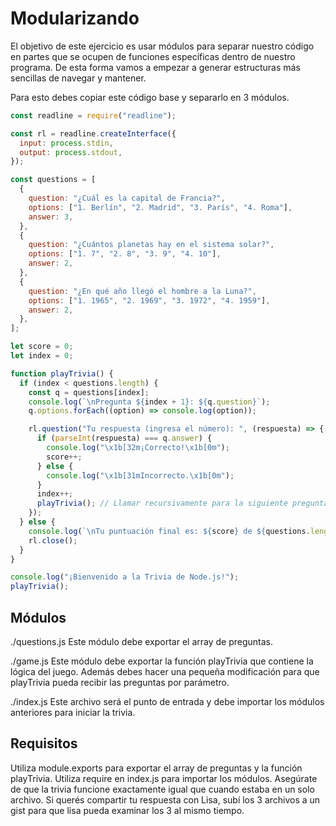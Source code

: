 # Modularizando

El objetivo de este ejercicio es usar módulos para separar nuestro código en partes que se ocupen de funciones específicas dentro de nuestro programa. De esta forma vamos a empezar a generar estructuras más sencillas de navegar y mantener.

Para esto debes copiar este código base y separarlo en 3 módulos.

```javascript
const readline = require("readline");

const rl = readline.createInterface({
  input: process.stdin,
  output: process.stdout,
});

const questions = [
  {
    question: "¿Cuál es la capital de Francia?",
    options: ["1. Berlín", "2. Madrid", "3. París", "4. Roma"],
    answer: 3,
  },
  {
    question: "¿Cuántos planetas hay en el sistema solar?",
    options: ["1. 7", "2. 8", "3. 9", "4. 10"],
    answer: 2,
  },
  {
    question: "¿En qué año llegó el hombre a la Luna?",
    options: ["1. 1965", "2. 1969", "3. 1972", "4. 1959"],
    answer: 2,
  },
];

let score = 0;
let index = 0;

function playTrivia() {
  if (index < questions.length) {
    const q = questions[index];
    console.log(`\nPregunta ${index + 1}: ${q.question}`);
    q.options.forEach((option) => console.log(option));

    rl.question("Tu respuesta (ingresa el número): ", (respuesta) => {
      if (parseInt(respuesta) === q.answer) {
        console.log("\x1b[32m¡Correcto!\x1b[0m");
        score++;
      } else {
        console.log("\x1b[31mIncorrecto.\x1b[0m");
      }
      index++;
      playTrivia(); // Llamar recursivamente para la siguiente pregunta
    });
  } else {
    console.log(`\nTu puntuación final es: ${score} de ${questions.length}`);
    rl.close();
  }
}

console.log("¡Bienvenido a la Trivia de Node.js!");
playTrivia();
```

## Módulos

./questions.js
Este módulo debe exportar el array de preguntas.

./game.js
Este módulo debe exportar la función playTrivia que contiene la lógica del juego. Además debes hacer una pequeña modificación para que playTrivia pueda recibir las preguntas por parámetro.

./index.js
Este archivo será el punto de entrada y debe importar los módulos anteriores para iniciar la trivia.

## Requisitos

Utiliza module.exports para exportar el array de preguntas y la función playTrivia.
Utiliza require en index.js para importar los módulos.
Asegúrate de que la trivia funcione exactamente igual que cuando estaba en un solo archivo.
Si querés compartir tu respuesta con Lisa, subí los 3 archivos a un gist para que lisa pueda examinar los 3 al mismo tiempo.
